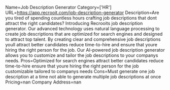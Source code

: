 Name=Job Description Generator
Category=['HR']
URL=https://app.recrooit.com/job-description-generator
Description=Are you tired of spending countless hours crafting job descriptions that dont attract the right candidates? Introducing Recrooits job description generator. Our advanced technology uses natural language processing to create job descriptions that are optimized for search engines and designed to attract top talent. By creating clear and comprehensive job descriptions youll attract better candidates reduce time-to-hire and ensure that youre hiring the right person for the job. Our AI-powered job description generator allows you to customize and tailor the job descriptions to your companys needs.
Pros=Optimized for search engines attract better candidates reduce time-to-hire ensure that youre hiring the right person for the job customizable tailored to companys needs
Cons=Must generate one job description at a time not able to generate multiple job descriptions at once
Pricing=nan
Company Address=nan
